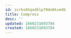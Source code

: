 ```yaml
---
id: zcrks6hqodblp70de8kvm4b
title: Compress
desc: ''
updated: 1660231693784
created: 1660231693784
---
```

